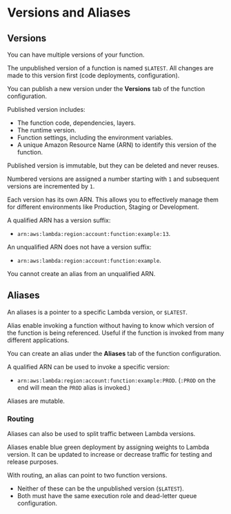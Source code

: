 # Versions and Aliases

## Versions

You can have multiple versions of your function.

The unpublished version of a function is named `$LATEST`. All changes are made to this version first (code deployments, configuration).

You can publish a new version under the **Versions** tab of the function configuration.

Published version includes:
- The function code, dependencies, layers.
- The runtime version.
- Function settings, including the environment variables.
- A unique Amazon Resource Name (ARN) to identify this version of the function.

Published version is immutable, but they can be deleted and never reuses.

Numbered versions are assigned a number starting with `1` and subsequent versions are incremented by `1`.

Each version has its own ARN. This allows you to effectively manage them for different environments like Production, Staging or Development.

A qualified ARN has a version suffix:
- `arn:aws:lambda:region:account:function:example:13`.

An unqualified ARN does not have a version suffix:
- `arn:aws:lambda:region:account:function:example`.

You cannot create an alias from an unqualified ARN.


## Aliases

An aliases is a pointer to a specific Lambda version, or `$LATEST`.

Alias enable invoking a function without having to know which version of the function is being referenced. Useful if the function is invoked from many different applications.

You can create an alias under the **Aliases** tab of the function configuration.

A qualified ARN can be used to invoke a specific version:
- `arn:aws:lambda:region:account:function:example:PROD`. (`:PROD` on the end will mean the `PROD` alias is invoked.)

Aliases are mutable.


### Routing

Aliases can also be used to split traffic between Lambda versions.

Aliases enable blue green deployment by assigning weights to Lambda version. It can be updated to increase or decrease traffic
for testing and release purposes.

With routing, an alias can point to two function versions.
- Neither of these can be the unpublished version (`$LATEST`).
- Both must have the same execution role and dead-letter queue configuration.

